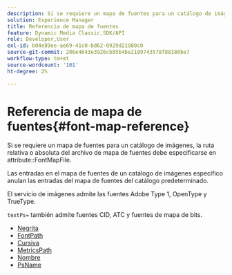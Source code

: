```yaml
---
description: Si se requiere un mapa de fuentes para un catálogo de imágenes, la ruta relativa o absoluta del archivo del mapa de fuentes debe especificarse en el atributo FontMapFile.
solution: Experience Manager
title: Referencia de mapa de fuentes
feature: Dynamic Media Classic,SDK/API
role: Developer,User
exl-id: b04e89ee-ae69-41c0-bd62-0929d21980c0
source-git-commit: 206e4643e3926cb85b4be2189743578f88180be7
workflow-type: tm+mt
source-wordcount: '101'
ht-degree: 2%

---
```


# Referencia de mapa de fuentes{#font-map-reference}

Si se requiere un mapa de fuentes para un catálogo de imágenes, la ruta relativa o absoluta del archivo de mapa de fuentes debe especificarse en attribute::FontMapFile.

Las entradas en el mapa de fuentes de un catálogo de imágenes específico anulan las entradas del mapa de fuentes del catálogo predeterminado.

El servicio de imágenes admite las fuentes Adobe Type 1, OpenType y TrueType.

`textPs=` también admite fuentes CID, ATC y fuentes de mapa de bits.

* [Negrita](r-bold-font.md)
* [FontPath](r-fontpath-font.md)
* [Cursiva](r-italic-font.md)
* [MetricsPath](r-metricspath-font.md)
* [Nombre](r-name-font.md)
* [PsName](r-psname-font.md)

